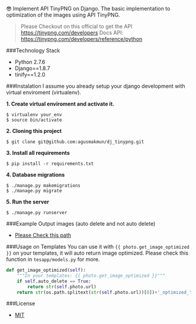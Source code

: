 :sunglasses: Implement API TinyPNG on Django. The basic implementation to optimization of the images using API TinyPNG.

> Please Checkout on this official to get the API https://tinypng.com/developers
> Docs API: https://tinypng.com/developers/reference/python

###Technology Stack
* Python 2.7.6
* Django==1.8.7
* tinify==1.2.0

###Instalation
I assume you already setup your django development with virtual enviroment (virtualenv).

**1. Create virtual enviroment and activate it.**

```
$ virtualenv your_env
$ source bin/activate
```

**2. Cloning this project**

```
$ git clone git@github.com:agusmakmun/dj_tinypng.git
```

**3. Install all requirements**

```
$ pip install -r requirements.txt
```

**4. Database migrations**

```
$ ./manage.py makemigrations
$ ./manage.py migrate
```

**5. Run the server**

```
$ ./manage.py runserver
```

###Example Output images (auto delete and not auto delete)
* [Please Check this path](https://github.com/agusmakmun/dj_tinypng/tree/master/gallery/photos/2016/03/12/)

###Usage on Templates
You can use it with `{{ photo.get_image_optimized }}` on your templates, it will auto return image optimized. Please check this function in `tesapp/models.py` for more.

```python
def get_image_optimized(self):
    """In your templates: {{ photo.get_image_optimized }}"""
    if self.auto_delete == True:
        return str(self.photo.url)
    return str(os.path.splitext(str(self.photo.url))[0])+'_optimized_' + str(os.path.splitext(str(self.photo.url))[1])
```

###License
* [MIT](https://github.com/agusmakmun/dj_tinypng/blob/master/LICENSE)
